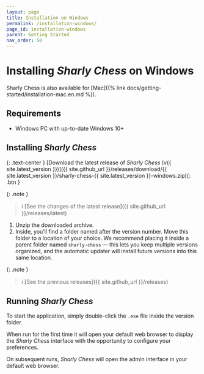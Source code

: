 ```yaml
---
layout: page
title: Installation on Windows
permalink: /installation-windows/
page_id: installation-windows
parent: Getting Started
nav_order: 50
---
```


# Installing _Sharly Chess_ on Windows

Sharly Chess is also available for [Mac]({% link docs/getting-started/installation-mac.en.md %}).

## Requirements

- Windows PC with up-to-date Windows 10+

## Installing _Sharly Chess_

{: .text-center }
[Download the latest release of _Sharly Chess_ (v{{ site.latest_version }})]({{ site.github_url }}/releases/download/{{ site.latest_version }}/sharly-chess-{{ site.latest_version }}-windows.zip){: .btn }

{: .note }

> :information_source: [See the changes of the latest release]({{ site.github_url }}/releases/latest)

1. Unzip the downloaded archive.
2. Inside, you’ll find a folder named after the version number. Move this folder to a location of your choice.
   We recommend placing it inside a parent folder named `sharly-chess` — this lets you keep multiple versions organized, and the automatic updater will install future versions into this same location.

{: .note }

> :information_source: [See the previous releases]({{ site.github_url }}/releases)

## Running _Sharly Chess_

To start the application, simply double-click the `.exe` file inside the version folder.

When run for the first time it will open your default web browser to display the _Sharly Chess_ interface with the opportunity to configure your preferences.

On subsequent runs, _Sharly Chess_ will open the admin interface in your default web browser.
